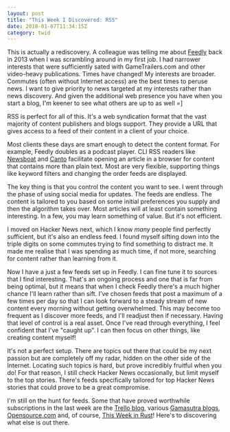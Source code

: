 ```yaml
---
layout: post
title: "This Week I Discovered: RSS"
date: 2018-01-07T11:34:15Z
category: twid
---
```


This is actually a rediscovery. A colleague was telling me about
[Feedly](https://feedly.com/) back in 2013 when I was scrambling around in my
first job. I had narrower interests that were sufficiently sated with
GameTrailers.com and other video-heavy publications. Times have changed! My
interests are broader.  Commutes (often without Internet access) are the best
times to peruse news. I want to give priority to news targeted at my interests
rather than news discovery. And given the additional web presence you have when
you start a blog, I'm keener to see what others are up to as well =]

RSS is perfect for all of this. It's a web syndication format that the vast
majority of content publishers and blogs support. They provide a URL that gives
access to a feed of their content in a client of your choice.

Most clients these days are smart enough to detect the content format. For
example, Feedly doubles as a podcast player. CLI RSS readers like
[Newsboat](https://newsboat.org/) and [Canto](https://codezen.org/canto-ng/)
facilitate opening an article in a browser for content that contains more than
plain text. Most are very flexible, supporting things like keyword filters and
changing the order feeds are displayed.

The key thing is that you control the content you want to see. I went through
the phase of using social media for updates. The feeds are endless. The content
is tailored to you based on some initial preferences you supply and then the
algorithm takes over. Most articles will at least contain something interesting.
In a few, you may learn something of value. But it's not efficient.

I moved on Hacker News next, which I know *many* people find perfectly
sufficient, but it's also an endless feed. I found myself sifting down into the
triple digits on some commutes trying to find something to distract me. It made
me realise that I was spending as much time, if not more, searching for content
rather than learning from it.

Now I have a just a few feeds set up in Feedly. I can fine tune it to sources
that I find interesting. That's an ongoing process and one that is far from
being optimal, but it means that when I check Feedly there's a much higher
chance I'll learn rather than sift. I've chosen feeds that post a maximum of a
few times per day so that I can look forward to a steady stream of new content
every morning without getting overwhelmed. This may become too frequent as I
discover more feeds, and I'll readjust then if necessary.  Having that level of
control is a real asset. Once I've read through everything, I feel confident
that I've "caught up". I can then focus on other things, like creating content
myself!

It's not a perfect setup. There are topics out there that could be my next
passion but are completely off my radar, hidden on the other side of the
Internet. Locating such topics is hard, but prove incredibly fruitful when you
do! For that reason, I still check Hacker News occasionally, but limit myself to
the top stories.  There's feeds specifically tailored for top Hacker News
stories that could prove to be a great compromise.

I'm still on the hunt for feeds. Some that have proved worthwhile subscriptions
in the last week are the [Trello blog](https://blog.trello.com/), various
[Gamasutra blogs](https://www.gamasutra.com/blogs/),
[Opensource.com](https://opensource.com/) and, of course, [This Week in
Rust](https://this-week-in-rust.org/)! Here's to discovering what else is out
there.
